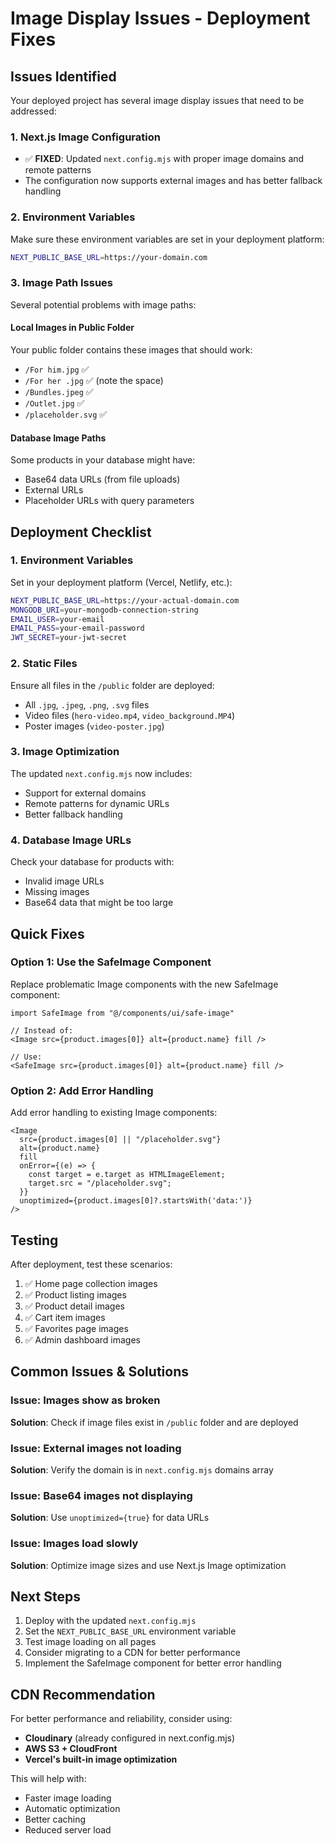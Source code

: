 # Image Display Issues - Deployment Fixes

## Issues Identified

Your deployed project has several image display issues that need to be addressed:

### 1. **Next.js Image Configuration**
- ✅ **FIXED**: Updated `next.config.mjs` with proper image domains and remote patterns
- The configuration now supports external images and has better fallback handling

### 2. **Environment Variables**
Make sure these environment variables are set in your deployment platform:

```bash
NEXT_PUBLIC_BASE_URL=https://your-domain.com
```

### 3. **Image Path Issues**
Several potential problems with image paths:

#### Local Images in Public Folder
Your public folder contains these images that should work:
- `/For him.jpg` ✅
- `/For her .jpg` ✅ (note the space)
- `/Bundles.jpeg` ✅
- `/Outlet.jpg` ✅
- `/placeholder.svg` ✅

#### Database Image Paths
Some products in your database might have:
- Base64 data URLs (from file uploads)
- External URLs
- Placeholder URLs with query parameters

## Deployment Checklist

### 1. **Environment Variables**
Set in your deployment platform (Vercel, Netlify, etc.):
```bash
NEXT_PUBLIC_BASE_URL=https://your-actual-domain.com
MONGODB_URI=your-mongodb-connection-string
EMAIL_USER=your-email
EMAIL_PASS=your-email-password
JWT_SECRET=your-jwt-secret
```

### 2. **Static Files**
Ensure all files in the `/public` folder are deployed:
- All `.jpg`, `.jpeg`, `.png`, `.svg` files
- Video files (`hero-video.mp4`, `video_background.MP4`)
- Poster images (`video-poster.jpg`)

### 3. **Image Optimization**
The updated `next.config.mjs` now includes:
- Support for external domains
- Remote patterns for dynamic URLs
- Better fallback handling

### 4. **Database Image URLs**
Check your database for products with:
- Invalid image URLs
- Missing images
- Base64 data that might be too large

## Quick Fixes

### Option 1: Use the SafeImage Component
Replace problematic Image components with the new SafeImage component:

```tsx
import SafeImage from "@/components/ui/safe-image"

// Instead of:
<Image src={product.images[0]} alt={product.name} fill />

// Use:
<SafeImage src={product.images[0]} alt={product.name} fill />
```

### Option 2: Add Error Handling
Add error handling to existing Image components:

```tsx
<Image
  src={product.images[0] || "/placeholder.svg"}
  alt={product.name}
  fill
  onError={(e) => {
    const target = e.target as HTMLImageElement;
    target.src = "/placeholder.svg";
  }}
  unoptimized={product.images[0]?.startsWith('data:')}
/>
```

## Testing

After deployment, test these scenarios:
1. ✅ Home page collection images
2. ✅ Product listing images
3. ✅ Product detail images
4. ✅ Cart item images
5. ✅ Favorites page images
6. ✅ Admin dashboard images

## Common Issues & Solutions

### Issue: Images show as broken
**Solution**: Check if image files exist in `/public` folder and are deployed

### Issue: External images not loading
**Solution**: Verify the domain is in `next.config.mjs` domains array

### Issue: Base64 images not displaying
**Solution**: Use `unoptimized={true}` for data URLs

### Issue: Images load slowly
**Solution**: Optimize image sizes and use Next.js Image optimization

## Next Steps

1. Deploy with the updated `next.config.mjs`
2. Set the `NEXT_PUBLIC_BASE_URL` environment variable
3. Test image loading on all pages
4. Consider migrating to a CDN for better performance
5. Implement the SafeImage component for better error handling

## CDN Recommendation

For better performance and reliability, consider using:
- **Cloudinary** (already configured in next.config.mjs)
- **AWS S3 + CloudFront**
- **Vercel's built-in image optimization**

This will help with:
- Faster image loading
- Automatic optimization
- Better caching
- Reduced server load

